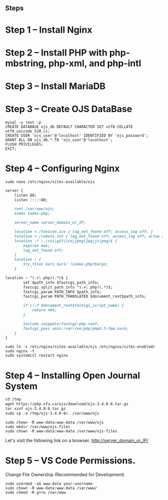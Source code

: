 ## Steps
# Step 1 – Install Nginx
# Step 2 – Install PHP with php-mbstring, php-xml, and php-intl
# Step 3 – Install MariaDB
# Step 3 – Create OJS DataBase

```console
mysql -u root -p
CREATE DATABASE ojs_db DEFAULT CHARACTER SET utf8 COLLATE utf8_unicode_520_ci;
CREATE USER 'ojs_user'@'localhost' IDENTIFIED BY 'ojs_password';
GRANT ALL ON ojs_db.* TO 'ojs_user'@'localhost';
FLUSH PRIVILEGES;
EXIT;
```

# Step 4 – Configuring Nginx
```console
sudo nano /etc/nginx/sites-available/ojs
```
```markdown
server {
    listen 80;
    listen [::]:80;

    root /var/www/ojs;
    index index.php;

    server_name server_domain_or_IP;

    location = /favicon.ico { log_not_found off; access_log off; }
    location = /robots.txt { log_not_found off; access_log off; allow all; }
    location ~* \.(css|gif|ico|jpeg|jpg|js|png)$ {
        expires max;
        log_not_found off;
    }
    location / {
    	try_files $uri $uri/ /index.php?$args;
    }

location ~ ^(.+\.php)(.*)$ {
        set $path_info $fastcgi_path_info;
        fastcgi_split_path_info ^(.+\.php)(.*)$;
        fastcgi_param PATH_INFO $path_info;
        fastcgi_param PATH_TRANSLATED $document_root$path_info;

        if (!-f $document_root$fastcgi_script_name) {
            return 404;
        }

        include snippets/fastcgi-php.conf;
        fastcgi_pass unix:/var/run/php/php8.3-fpm.sock;
    }
}
```

```console
sudo ln -s /etc/nginx/sites-available/ojs /etc/nginx/sites-enabled/
sudo nginx -t
sudo systemctl restart nginx
```

# Step 4 – Installing Open Journal System
```markdown
cd /tmp
wget https://pkp.sfu.ca/ojs/download/ojs-3.4.0-8.tar.gz
tar xzvf ojs-3.4.0-8.tar.gz 
sudo cp -a /tmp/ojs-3.4.0-8/. /var/www/ojs
```

```console
sudo chown -R www-data:www-data /var/www/ojs
sudo mkdir /var/www/ojs-files
sudo chown -R www-data:www-data /var/www/ojs-files
```
Let's visit the following link on a browser.
[http://server_domain_or_IP/](https://)

# Step 5 – VS Code Permissions.
Change File Ownership (Recommended for Development)
```console
sudo usermod -aG www-data your-username
sudo chown -R www-data:www-data /var/www/
sudo chmod -R g+rw /var/www
```
